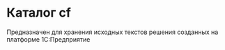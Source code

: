# Каталог cf

Предназначен для хранения исходных текстов решения созданных на платформе 1С:Предприятие
